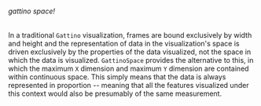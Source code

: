 ###### gattino space!
In a traditional `Gattino` visualization, frames are bound exclusively by width and height and the representation of data in the visualization's space is driven exclusively by the properties of the data visualized, not the space in which the data is visualized. `GattinoSpace` provides the alternative to this, in which the maximum `X` dimension and maximum `Y` dimension are contained within continuous space. This simply means that the data is always represented in proportion -- meaning that all the features visualized under this context would also be presumably of the same measurement. 
